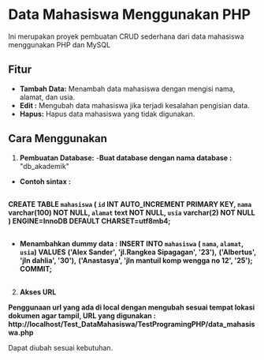 # Data Mahasiswa Menggunakan PHP

Ini merupakan proyek pembuatan CRUD sederhana dari data mahasiswa menggunakan PHP dan MySQL

## Fitur

- **Tambah Data:** Menambah data mahasiswa dengan mengisi nama, alamat, dan usia.
- **Edit :** Mengubah data mahasiswa jika terjadi kesalahan pengisian data.
- **Hapus:** Hapus data mahasiswa yang tidak digunakan.

## Cara Menggunakan

1. **Pembuatan Database:**
-**Buat database dengan nama database :** "db_akademik"
- **Contoh sintax :**
## 
**CREATE TABLE `mahasiswa` (
  `id`  INT AUTO_INCREMENT PRIMARY KEY,
  `nama` varchar(100) NOT NULL,
  `alamat` text NOT NULL,
  `usia` varchar(2) NOT NULL
) ENGINE=InnoDB DEFAULT CHARSET=utf8mb4;**

##
- **Menambahkan dummy data :** 
**INSERT INTO `mahasiswa` ( `nama`,  `alamat`, `usia`) VALUES**
**('Alex Sander', 'jl.Rangkea Sipagagan', '23'),**
**('Albertus', 'jln dahlia', '30'),**
**('Anastasya',  'jln mantuil komp wengga no 12', '25');**
**COMMIT;**

##

2. **Akses URL**

**Penggunaan url yang ada di local dengan mengubah sesuai tempat lokasi dokumen agar tampil, URL yang digunakan :**
**http://localhost/Test_DataMahasiswa/TestProgramingPHP/data_mahasiswa.php**

Dapat diubah sesuai kebutuhan.


